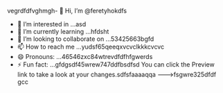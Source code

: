 vegrdfdfvghmgh- 👋 Hi, I’m @feretyhokdfs
- 👀 I’m interested in ...asd
- 🌱 I’m currently learning ...hfdsht
- 💞️ I’m looking to collaborate on ...53425663bgfd
- 📫 How to reach me ...yudsf65qeeqxvcvclkkkcvcvc
- 😄 Pronouns: ...46546zxc84wtrevdfdfhfgwerds
- ⚡ Fun fact: ...gfdgsdf45wrew747ddfbsdfsd
You can click the Preview link to take a look at your changes.sdfsfaaaaqqa
--->fsgwre325dfdf
gcc
